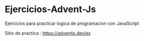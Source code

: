 # Ejercicios-Advent-Js

Ejercicios para practicar logica de programacion con JavaScript

Sitio de practica : https://adventjs.dev/es
